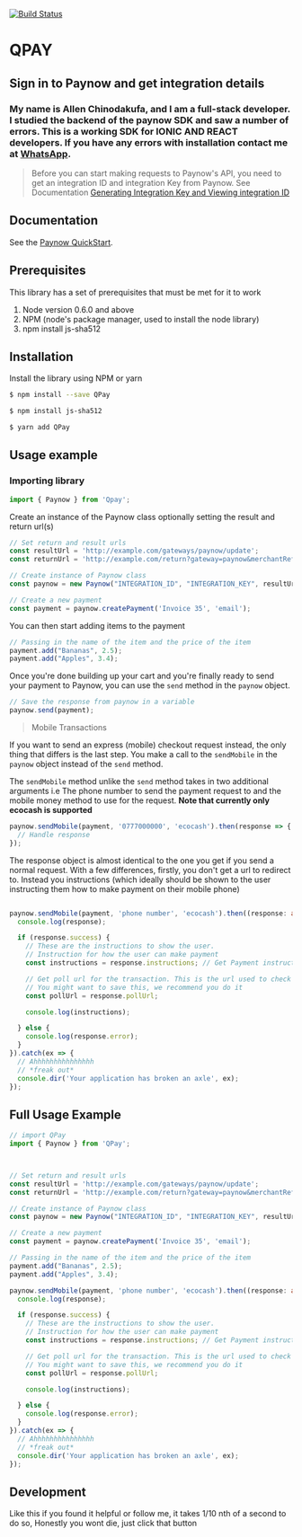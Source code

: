 [![Build Status](https://travis-ci.com/paynow/Paynow-NodeJS-SDK.svg?branch=master)](https://travis-ci.com/paynow/Paynow-NodeJS-SDK)


# QPAY

## Sign in to Paynow and get integration details
### My name is Allen Chinodakufa, and I am a full-stack developer. I studied the backend of the paynow SDK and saw a number of errors. This is a working SDK for IONIC AND REACT developers. If you have any errors with installation contact me at [WhatsApp](tel://+263771899951).
> Before you can start making requests to Paynow's API, you need to get an integration ID and integration Key from Paynow. 
See Documentation [Generating Integration Key and Viewing integration ID](https://developers.paynow.co.zw/docs/integration_generation.html)

## Documentation

See the [Paynow QuickStart](https://developers.paynow.co.zw/docs/quickstart.html).

## Prerequisites

This library has a set of prerequisites that must be met for it to work

1.  Node version 0.6.0 and above
2.  NPM (node's package manager, used to install the node library)
3.  npm install js-sha512

## Installation

Install the library using NPM or yarn

```sh
$ npm install --save QPay
```
```sh
$ npm install js-sha512
```
```sh
$ yarn add QPay
```

## Usage example

### Importing library

```Typescript
import { Paynow } from 'Qpay';
```

Create an instance of the Paynow class optionally setting the result and return url(s)

```TYPESCRIPT
// Set return and result urls
const resultUrl = 'http://example.com/gateways/paynow/update';
const returnUrl = 'http://example.com/return?gateway=paynow&merchantReference=1234';

// Create instance of Paynow class
const paynow = new Paynow("INTEGRATION_ID", "INTEGRATION_KEY", resultUrl, returnUrl);

// Create a new payment
const payment = paynow.createPayment('Invoice 35', 'email');
```

You can then start adding items to the payment

```TYPESCRIPT
// Passing in the name of the item and the price of the item
payment.add("Bananas", 2.5);
payment.add("Apples", 3.4);
```

Once you're done building up your cart and you're finally ready to send your payment to Paynow, you can use the `send` method in the `paynow` object.

```TYPESCRIPT
// Save the response from paynow in a variable
paynow.send(payment);
```

> Mobile Transactions

If you want to send an express (mobile) checkout request instead, the only thing that differs is the last step. You make a call to the `sendMobile` in the `paynow` object
instead of the `send` method.

The `sendMobile` method unlike the `send` method takes in two additional arguments i.e The phone number to send the payment request to and the mobile money method to use for the request. **Note that currently only ecocash is supported**

```TYPESCRIPT
paynow.sendMobile(payment, '0777000000', 'ecocash').then(response => {
  // Handle response
});
```

The response object is almost identical to the one you get if you send a normal request. With a few differences, firstly, you don't get a url to redirect to. Instead you instructions (which ideally should be shown to the user instructing them how to make payment on their mobile phone)

```TYPESCRIPT

paynow.sendMobile(payment, 'phone number', 'ecocash').then((response: any) => {
  console.log(response);

  if (response.success) {
    // These are the instructions to show the user.
    // Instruction for how the user can make payment
    const instructions = response.instructions; // Get Payment instructions for the selected mobile money method

    // Get poll url for the transaction. This is the url used to check the status of the transaction.
    // You might want to save this, we recommend you do it
    const pollUrl = response.pollUrl;

    console.log(instructions);

  } else {
    console.log(response.error);
  }
}).catch(ex => {
  // Ahhhhhhhhhhhhhhh
  // *freak out*
  console.dir('Your application has broken an axle', ex);
});
```

## Full Usage Example

```TYPESCRIPT
// import QPay
import { Paynow } from 'QPay';



// Set return and result urls
const resultUrl = 'http://example.com/gateways/paynow/update';
const returnUrl = 'http://example.com/return?gateway=paynow&merchantReference=1234';

// Create instance of Paynow class
const paynow = new Paynow("INTEGRATION_ID", "INTEGRATION_KEY", resultUrl, returnUrl);

// Create a new payment
const payment = paynow.createPayment('Invoice 35', 'email');

// Passing in the name of the item and the price of the item
payment.add("Bananas", 2.5);
payment.add("Apples", 3.4);

paynow.sendMobile(payment, 'phone number', 'ecocash').then((response: any) => {
  console.log(response);

  if (response.success) {
    // These are the instructions to show the user.
    // Instruction for how the user can make payment
    const instructions = response.instructions; // Get Payment instructions for the selected mobile money method

    // Get poll url for the transaction. This is the url used to check the status of the transaction.
    // You might want to save this, we recommend you do it
    const pollUrl = response.pollUrl;

    console.log(instructions);

  } else {
    console.log(response.error);
  }
}).catch(ex => {
  // Ahhhhhhhhhhhhhhh
  // *freak out*
  console.dir('Your application has broken an axle', ex);
});
```


## Development 

Like this if you found it helpful or follow me, it takes 1/10 nth of a second to do so, 
Honestly you wont die, just click that button
